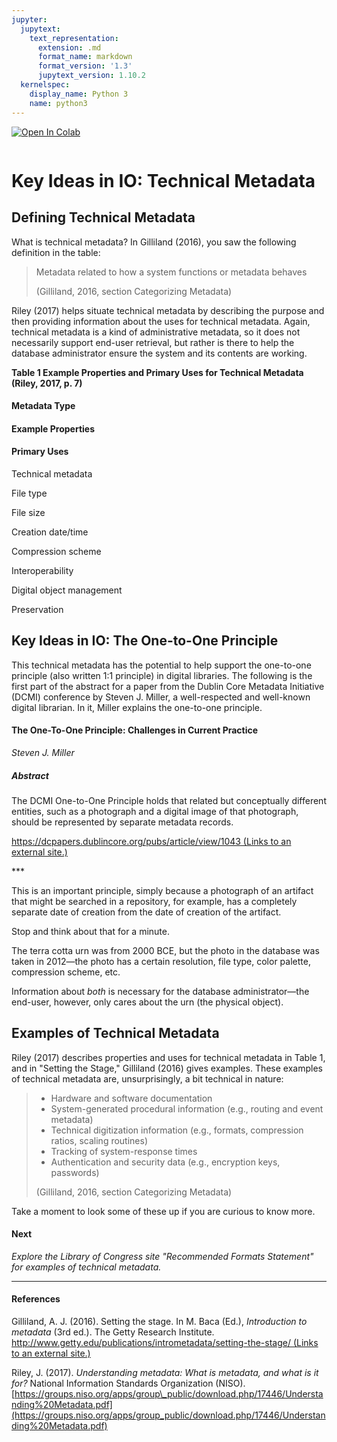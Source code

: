 ```yaml
---
jupyter:
  jupytext:
    text_representation:
      extension: .md
      format_name: markdown
      format_version: '1.3'
      jupytext_version: 1.10.2
  kernelspec:
    display_name: Python 3
    name: python3
---
```


<!-- #region id="view-in-github" colab_type="text" -->
<a href="https://colab.research.google.com/github/e3la/Organizing-Information-in-Information-Agencies/blob/master/mod7_e.ipynb" target="_parent"><img src="https://colab.research.google.com/assets/colab-badge.svg" alt="Open In Colab"/></a>
<!-- #endregion -->

```python id="Y7IkqyVAVCgw"

```

<!-- #region id="pQiot9KUVDCn" -->
Key Ideas in IO: Technical Metadata
===================================

**Defining Technical Metadata**
-------------------------------

What is technical metadata? In Gilliland (2016), you saw the following definition in the table:

> Metadata related to how a system functions or metadata behaves
> 
> (Gilliland, 2016, section Categorizing Metadata)

Riley (2017) helps situate technical metadata by describing the purpose and then providing information about the uses for technical metadata. Again, technical metadata is a kind of administrative metadata, so it does not necessarily support end-user retrieval, but rather is there to help the database administrator ensure the system and its contents are working. 

**Table 1 Example Properties and Primary Uses for Technical Metadata** **(Riley, 2017, p. 7)**

#### **Metadata Type**

#### **Example Properties**

#### **Primary Uses**

Technical metadata

File type

File size

Creation date/time

Compression scheme

Interoperability

Digital object management

Preservation

**Key Ideas in IO: The One-to-One Principle**
---------------------------------------------

This technical metadata has the potential to help support the one-to-one principle (also written 1:1 principle) in digital libraries. The following is the first part of the abstract for a paper from the Dublin Core Metadata Initiative (DCMI) conference by Steven J. Miller, a well-respected and well-known digital librarian. In it, Miller explains the one-to-one principle. 

#### The One-To-One Principle: Challenges in Current Practice

_Steven J. Miller_

##### **Abstract**

The DCMI One-to-One Principle holds that related but conceptually different entities, such as a photograph and a digital image of that photograph, should be represented by separate metadata records.

[https://dcpapers.dublincore.org/pubs/article/view/1043 (Links to an external site.)](https://dcpapers.dublincore.org/pubs/article/view/1043)

\*\*\*

This is an important principle, simply because a photograph of an artifact that might be searched in a repository, for example, has a completely separate date of creation from the date of creation of the artifact.

Stop and think about that for a minute.

The terra cotta urn was from 2000 BCE, but the photo in the database was taken in 2012—the photo has a certain resolution, file type, color palette, compression scheme, etc.

Information about _both_ is necessary for the database administrator—the end-user, however, only cares about the urn (the physical object).

**Examples of Technical Metadata**
----------------------------------

Riley (2017) describes properties and uses for technical metadata in Table 1, and in "Setting the Stage," Gilliland (2016) gives examples. These examples of technical metadata are, unsurprisingly, a bit technical in nature:

> *   Hardware and software documentation
> *   System-generated procedural information (e.g., routing and event metadata)
> *   Technical digitization information (e.g., formats, compression ratios, scaling routines)
> *   Tracking of system-response times
> *   Authentication and security data (e.g., encryption keys, passwords)
> 
> (Gilliland, 2016, section Categorizing Metadata)

Take a moment to look some of these up if you are curious to know more. 

#### **Next**

_Explore the Library of Congress site "Recommended Formats Statement" for examples of technical metadata._

* * *

#### References

Gilliland, A. J. (2016). Setting the stage. In M. Baca (Ed.), _Introduction to metadata_ (3rd ed.). The Getty Research Institute. [http://www.getty.edu/publications/intrometadata/setting-the-stage/ (Links to an external site.)](http://www.getty.edu/publications/intrometadata/setting-the-stage/)[](http://www.getty.edu/publications/intrometadata/setting-the-stage/)

Riley, J. (2017). _Understanding metadata: What is metadata, and what is it for?_ National Information Standards Organization (NISO). [https://groups.niso.org/apps/group\_public/download.php/17446/Understanding%20Metadata.pdf](https://groups.niso.org/apps/group_public/download.php/17446/Understanding%20Metadata.pdf)
<!-- #endregion -->
